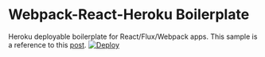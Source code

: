 # Webpack-React-Heroku Boilerplate

Heroku deployable boilerplate for React/Flux/Webpack apps.
This sample is a reference to this [post](http://ditrospecta.com/javascript/react/es6/webpack/heroku/2015/08/08/deploying-react-webpack-heroku.html). 
[![Deploy](https://www.herokucdn.com/deploy/button.png)](https://heroku.com/deploy)
